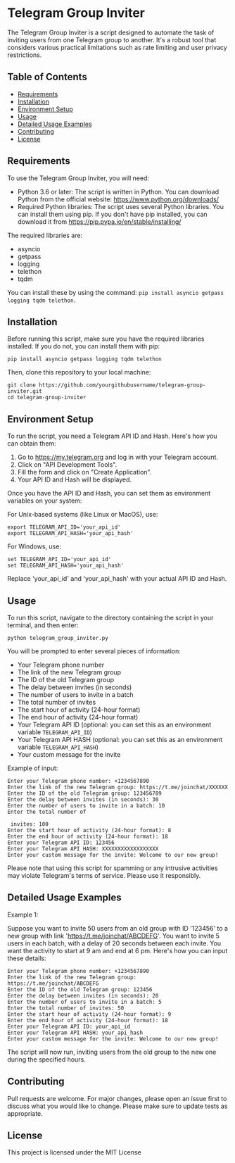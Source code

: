 # Telegram Group Inviter

The Telegram Group Inviter is a script designed to automate the task of inviting users from one Telegram group to another. It's a robust tool that considers various practical limitations such as rate limiting and user privacy restrictions.

## Table of Contents

- [Requirements](#requirements)
- [Installation](#installation)
- [Environment Setup](#environment-setup)
- [Usage](#usage)
- [Detailed Usage Examples](#detailed-usage-examples)
- [Contributing](#contributing)
- [License](#license)

## Requirements

To use the Telegram Group Inviter, you will need:

- Python 3.6 or later: The script is written in Python. You can download Python from the official website: https://www.python.org/downloads/
- Required Python libraries: The script uses several Python libraries. You can install them using pip. If you don't have pip installed, you can download it from https://pip.pypa.io/en/stable/installing/

The required libraries are:

  - asyncio
  - getpass
  - logging
  - telethon
  - tqdm

You can install these by using the command: `pip install asyncio getpass logging tqdm telethon`.

## Installation

Before running this script, make sure you have the required libraries installed. If you do not, you can install them with pip:

```
pip install asyncio getpass logging tqdm telethon
```

Then, clone this repository to your local machine:

```
git clone https://github.com/yourgithubusername/telegram-group-inviter.git
cd telegram-group-inviter
```

## Environment Setup

To run the script, you need a Telegram API ID and Hash. Here's how you can obtain them:

1. Go to https://my.telegram.org and log in with your Telegram account.
2. Click on "API Development Tools".
3. Fill the form and click on "Create Application".
4. Your API ID and Hash will be displayed.

Once you have the API ID and Hash, you can set them as environment variables on your system:

For Unix-based systems (like Linux or MacOS), use:

```
export TELEGRAM_API_ID='your_api_id'
export TELEGRAM_API_HASH='your_api_hash'
```

For Windows, use:

```
set TELEGRAM_API_ID='your_api_id'
set TELEGRAM_API_HASH='your_api_hash'
```

Replace 'your_api_id' and 'your_api_hash' with your actual API ID and Hash.

## Usage

To run this script, navigate to the directory containing the script in your terminal, and then enter:

```
python telegram_group_inviter.py
```

You will be prompted to enter several pieces of information:

- Your Telegram phone number
- The link of the new Telegram group
- The ID of the old Telegram group
- The delay between invites (in seconds)
- The number of users to invite in a batch
- The total number of invites
- The start hour of activity (24-hour format)
- The end hour of activity (24-hour format)
- Your Telegram API ID (optional: you can set this as an environment variable `TELEGRAM_API_ID`)
- Your Telegram API HASH (optional: you can set this as an environment variable `TELEGRAM_API_HASH`)
- Your custom message for the invite

Example of input:

```
Enter your Telegram phone number: +1234567890
Enter the link of the new Telegram group: https://t.me/joinchat/XXXXXX
Enter the ID of the old Telegram group: 123456789
Enter the delay between invites (in seconds): 30
Enter the number of users to invite in a batch: 10
Enter the total number of

 invites: 100
Enter the start hour of activity (24-hour format): 8
Enter the end hour of activity (24-hour format): 18
Enter your Telegram API ID: 123456
Enter your Telegram API HASH: XXXXXXXXXXXXXXXXXX
Enter your custom message for the invite: Welcome to our new group!
```

Please note that using this script for spamming or any intrusive activities may violate Telegram's terms of service. Please use it responsibly.

## Detailed Usage Examples

Example 1:

Suppose you want to invite 50 users from an old group with ID '123456' to a new group with link 'https://t.me/joinchat/ABCDEFG'. You want to invite 5 users in each batch, with a delay of 20 seconds between each invite. You want the activity to start at 9 am and end at 6 pm. Here's how you can input these details:

```
Enter your Telegram phone number: +1234567890
Enter the link of the new Telegram group: https://t.me/joinchat/ABCDEFG
Enter the ID of the old Telegram group: 123456
Enter the delay between invites (in seconds): 20
Enter the number of users to invite in a batch: 5
Enter the total number of invites: 50
Enter the start hour of activity (24-hour format): 9
Enter the end hour of activity (24-hour format): 18
Enter your Telegram API ID: your_api_id
Enter your Telegram API HASH: your_api_hash
Enter your custom message for the invite: Welcome to our new group!
```

The script will now run, inviting users from the old group to the new one during the specified hours.

## Contributing

Pull requests are welcome. For major changes, please open an issue first to discuss what you would like to change. Please make sure to update tests as appropriate.

## License

This project is licensed under the MIT License

